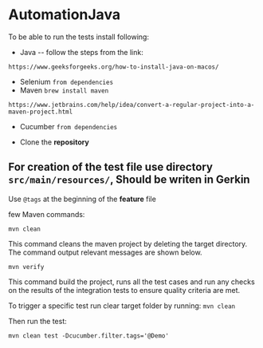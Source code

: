# AutomationJava
To be able to run the tests install following:

- Java -- follow the steps from the link:

```https://www.geeksforgeeks.org/how-to-install-java-on-macos/```
- Selenium ```from dependencies```
- Maven ```brew install maven```


```https://www.jetbrains.com/help/idea/convert-a-regular-project-into-a-maven-project.html```
- Cucumber ```from dependencies```
  
- Clone the **repository**


For creation of the test file use directory ```src/main/resources/```, Should be writen in Gerkin
-
Use ```@tags``` at the beginning of the **feature** file


few Maven commands:

```mvn clean```

This command cleans the maven project by deleting the target directory. The command output relevant messages are shown below.

```mvn verify```

This command build the project, runs all the test cases and run any checks on the results of the integration tests to ensure quality criteria are met.


To trigger a specific test run clear target folder by running:
```mvn clean```

Then run the test:

```mvn clean test -Dcucumber.filter.tags='@Demo'```

